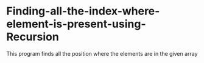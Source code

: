 # Finding-all-the-index-where-element-is-present-using-Recursion
This program finds all the position where the elements are in the given array 
